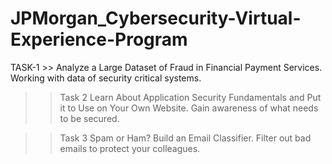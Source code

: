 # JPMorgan_Cybersecurity-Virtual-Experience-Program

TASK-1 >>
Analyze a Large Dataset of Fraud in Financial Payment Services.
Working with data of security critical systems.

>>Task 2
Learn About Application Security Fundamentals and Put it to Use on Your Own Website.
Gain awareness of what needs to be secured.

>>Task 3
Spam or Ham? Build an Email Classifier.
Filter out bad emails to protect your colleagues.
